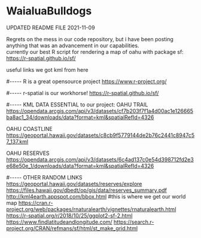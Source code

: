 # WaialuaBulldogs
UPDATED README FILE 2021-11-09

Regrets on the mess in our code repository, but i have been posting anything that was an advancement in our capabilities.  
currently our best R script for rendering a map of oahu with package sf: https://r-spatial.github.io/sf/




useful links
we got kml from here

#-----  R is a great opensource project 
https://www.r-project.org/

#-----   r-spatial is our workhorse!
https://r-spatial.github.io/sf/

#-----  KML DATA ESSENTIAL to our project:
OAHU TRAIL
https://opendata.arcgis.com/api/v3/datasets/cf7b203f7f1a4d00ac1e126665ba8ac1_34/downloads/data?format=kml&spatialRefId=4326

OAHU COASTLINE
https://geoportal.hawaii.gov/datasets/c8cb9f5779144de2b76c2441c8947c57_137.kml

OAHU RESERVES
https://opendata.arcgis.com/api/v3/datasets/6c4ad137c0e54d398712fd2e3e68e50e_1/downloads/data?format=kml&spatialRefId=4326


#-----  OTHER RANDOM LINKS
https://geoportal.hawaii.gov/datasets/reserves/explore
https://files.hawaii.gov/dbedt/op/gis/data/reserves_summary.pdf
http://kml4earth.appspot.com/bbox.html
#this is where we get our world map
https://cran.r-project.org/web/packages/rnaturalearth/vignettes/rnaturalearth.html
https://r-spatial.org/r/2018/10/25/ggplot2-sf-2.html
https://www.findlatitudeandlongitude.com/
https://search.r-project.org/CRAN/refmans/sf/html/st_make_grid.html
